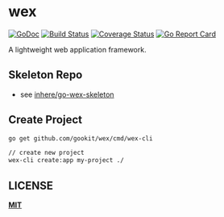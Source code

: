 # wex

[![GoDoc](https://godoc.org/github.com/gookit/wex?status.svg)](https://godoc.org/github.com/gookit/wex)
[![Build Status](https://travis-ci.org/gookit/rux.svg?branch=master)](https://travis-ci.org/gookit/rux)
[![Coverage Status](https://coveralls.io/repos/github/gookit/rux/badge.svg?branch=master)](https://coveralls.io/github/gookit/rux?branch=master)
[![Go Report Card](https://goreportcard.com/badge/github.com/gookit/wex)](https://goreportcard.com/report/github.com/gookit/wex)

A lightweight web application framework.

## Skeleton Repo

- see [inhere/go-wex-skeleton](https://github.com/inhere/go-wex-skeleton)

## Create Project

```bash
go get github.com/gookit/wex/cmd/wex-cli

// create new project
wex-cli create:app my-project ./
```

## LICENSE

**[MIT](LICENSE)**